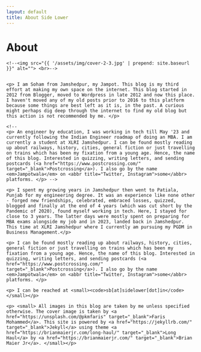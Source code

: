 ```yaml
---
layout: default
title: About Side Lower
---
```


<div class="post">
	<h1 class="pageTitle">About</h1>
	
	<!--<img src="{{ '/assets/img/cover-2-3.jpg' | prepend: site.baseurl }}" alt=""> <br>-->

	
	<p> I am Soham from Jamshedpur, my Jampot. This blog is my third effort at making my own space on the internet. This blog started in 2012 from Blogger, moved to Wordpress in late 2012 and now this place. I haven't moved any of my old posts prior to 2016 to this platform because some things are best left as it is, in the past. A curious might perhaps dig deep through the internet to find my old blog but this action is not recommended by me. </p>
	
	<!-- 
	<p> An engineer by education, I was working in tech till May '23 and currently following the Indian Engineer roadmap of doing an MBA. I am currently a student at XLRI Jamshedpur. I can be found mostly reading up about railways, history, cities, general fiction or just travelling on trains which has been my fixation from a young age. Hence, the name of this blog. Interested in quizzing, writing letters, and sending postcards (<a href="https://www.postcrossing.com/" target="_blank">Postcrossing</a>). I also go by the name <em>Jampotwala</em> on <abbr title="Twitter, Instagram">some</abbr> platforms. </p> -->

	<p> I spent my growing years in Jamshedpur then went to Patiala, Punjab for my engineering degree. It was an experience like none other - forged new friendships, celebrated, embraced losses, quizzed, blogged and finally at the end of 4 years (which was cut short by the Pandemic of 2020), found myself working in tech. Here, I stayed for close to 3 years. The latter days were mostly spent on preparing for MBA exams alongside my job and in 2023, landed back in Jamshedpur. This time at XLRI Jamshedpur where I currently am pursuing my PGDM in Business Management.</p>

	<p> I can be found mostly reading up about railways, history, cities, general fiction or just travelling on trains which has been my fixation from a young age. Hence, the name of this blog. Interested in quizzing, writing letters, and sending postcards (<a href="https://www.postcrossing.com/" target="_blank">Postcrossing</a>). I also go by the name <em>Jampotwala</em> on <abbr title="Twitter, Instagram">some</abbr> platforms. </p>
	
	<p> I can be reached at <small><code>sb[at]sidelower[dot]in</code></small></p>
	
	<p> <small> All images in this blog are taken by me unless specified otherwise. The cover image is taken by <a href="https://unsplash.com/@pkmfaris" target="_blank">Faris Mohammed</a>. This site is powered by <a href="https://jekyllrb.com/" target="_blank">Jekyll</a> using theme <a href="https://brianmaierjr.com/long-haul/" target="_blank">Long Haul</a> by <a href="https://brianmaierjr.com/" target="_blank">Brian Maier Jr</a>. </small></p>
	
	
	
</div>
